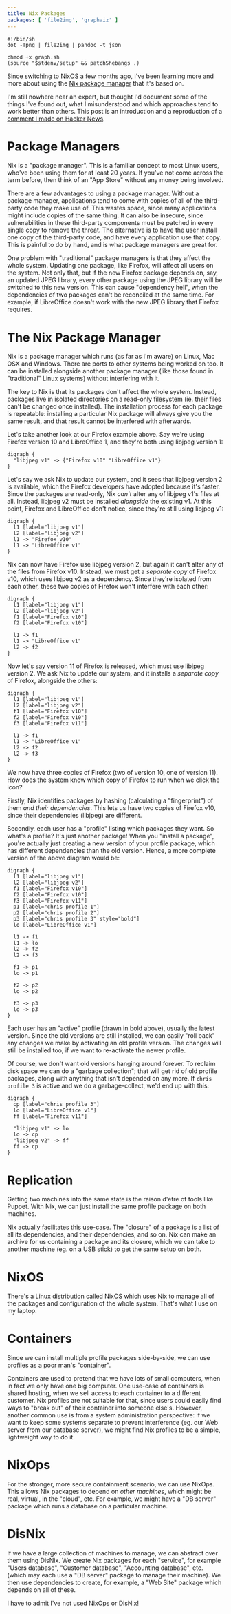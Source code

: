 ```yaml
---
title: Nix Packages
packages: [ 'file2img', 'graphviz' ]
---
```


```{pipe="tee graph.sh > /dev/null"}
#!/bin/sh
dot -Tpng | file2img | pandoc -t json
```

```{pipe="sh > /dev/null"}
chmod +x graph.sh
(source "$stdenv/setup" && patchShebangs .)
```

Since [switching](switching_to_nixos.html) to [NixOS](http://nixos.org) a
few months ago, I've been learning more and more about using the
[Nix package manager](https://nixos.org/nix) that it's based on.

I'm still nowhere near an expert, but thought I'd document some of the things
I've found out, what I misunderstood and which approaches tend to work better
than others. This post is an introduction and a reproduction of a
[comment I made on Hacker News](https://news.ycombinator.com/item?id=8729061).

# Package Managers #

Nix is a "package manager". This is a familiar concept to most Linux users,
who've been using them for at least 20 years. If you've not come across the term
before, then think of an "App Store" without any money being involved.

There are a few advantages to using a package manager. Without a package
manager, applications tend to come with copies of all of the third-party code
they make use of. This wastes space, since many applications might include
copies of the same thing. It can also be insecure, since vulnerabilities in
these third-party components must be patched in every single copy to remove the
threat. The alternative is to have the user install one copy of the third-party
code, and have every application use that copy. This is painful to do by hand,
and is what package managers are great for.

One problem with "traditional" package managers is that they affect the whole
system. Updating one package, like Firefox, will affect all users on the
system. Not only that, but if the new Firefox package depends on, say, an
updated JPEG library, every other package using the JPEG library will be
switched to this new version. This can cause "dependency hell", when the
dependencies of two packages can't be reconciled at the same time. For example,
if LibreOffice doesn't work with the new JPEG library that Firefox requires.

# The Nix Package Manager #

Nix is a package manager which runs (as far as I'm aware) on Linux, Mac OSX and
Windows. There are ports to other systems being worked on too. It can be
installed alongside another package manager (like those found in "traditional"
Linux systems) without interfering with it.

The key to Nix is that its packages don't affect the whole system. Instead,
packages live in isolated directories on a read-only filesystem (ie. their files
can't be changed once installed). The installation process for each package is
repeatable: installing a particular Nix package will always give you the same
result, and that result cannot be interfered with afterwards.

Let's take another look at our Firefox example above. Say we're using Firefox
version 10 and LibreOffice 1, and they're both using libjpeg version 1:

```{.unwrap pipe="./graph.sh"}
digraph {
  "libjpeg v1" -> {"Firefox v10" "LibreOffice v1"}
}
```

Let's say we ask Nix to update our system, and it sees that libjpeg version 2 is
available, which the Firefox developers have adopted because it's faster. Since
the packages are read-only, Nix *can't* alter any of libjpeg v1's files at
all. Instead, libjpeg v2 must be installed *alongside* the existing v1. At this
point, Firefox and LibreOffice don't notice, since they're still using libjpeg
v1:

```{.unwrap pipe="./graph.sh"}
digraph {
  l1 [label="libjpeg v1"]
  l2 [label="libjpeg v2"]
  l1 -> "Firefox v10"
  l1 -> "LibreOffice v1"
}
```

Nix can now have Firefox use libjpeg version 2, but again it can't alter any of
the files from Firefox v10. Instead, we must get a *separate copy* of Firefox
v10, which uses libjpeg v2 as a dependency. Since they're isolated from each
other, these two copies of Firefox won't interfere with each other:

```{.unwrap pipe="./graph.sh"}
digraph {
  l1 [label="libjpeg v1"]
  l2 [label="libjpeg v2"]
  f1 [label="Firefox v10"]
  f2 [label="Firefox v10"]

  l1 -> f1
  l1 -> "LibreOffice v1"
  l2 -> f2
}
```

Now let's say version 11 of Firefox is released, which must use libjpeg
version 2. We ask Nix to update our system, and it installs a *separate copy* of
Firefox, alongside the others:

```{.unwrap pipe="./graph.sh"}
digraph {
  l1 [label="libjpeg v1"]
  l2 [label="libjpeg v2"]
  f1 [label="Firefox v10"]
  f2 [label="Firefox v10"]
  f3 [label="Firefox v11"]

  l1 -> f1
  l1 -> "LibreOffice v1"
  l2 -> f2
  l2 -> f3
}
```

We now have three copies of Firefox (two of version 10, one of version 11). How
does the system know which copy of Firefox to run when we click the icon?

Firstly, Nix identifies packages by hashing (calculating a "fingerprint") of
them *and their dependencies*. This lets us have two copies of Firefox v10,
since their dependencies (libjpeg) are different.

Secondly, each user has a "profile" listing which packages they want. So what's
a profile? It's just another package! When you "install a package", you're
actually just creating a new version of your profile package, which has
different dependencies than the old version. Hence, a more complete version of
the above diagram would be:

```{.unwrap pipe="./graph.sh"}
digraph {
  l1 [label="libjpeg v1"]
  l2 [label="libjpeg v2"]
  f1 [label="Firefox v10"]
  f2 [label="Firefox v10"]
  f3 [label="Firefox v11"]
  p1 [label="chris profile 1"]
  p2 [label="chris profile 2"]
  p3 [label="chris profile 3" style="bold"]
  lo [label="LibreOffice v1"]

  l1 -> f1
  l1 -> lo
  l2 -> f2
  l2 -> f3

  f1 -> p1
  lo -> p1

  f2 -> p2
  lo -> p2

  f3 -> p3
  lo -> p3
}
```

Each user has an "active" profile (drawn in bold above), usually the latest
version. Since the old versions are still installed, we can easily "roll back"
any changes we make by activating an old profile version. The changes will still
be installed too, if we want to re-activate the newer profile.

Of course, we don't want old versions hanging around forever. To reclaim disk
space we can do a "garbage collection"; that will get rid of old profile
packages, along with anything that isn't depended on any more. If
`chris profile 3` is active and we do a garbage-collect, we'd end up with this:

```{.unwrap pipe="./graph.sh"}
digraph {
  cp [label="chris profile 3"]
  lo [label="LibreOffice v1"]
  ff [label="Firefox v11"]

  "libjpeg v1" -> lo
  lo -> cp
  "libjpeg v2" -> ff
  ff -> cp
}
```

# Replication #

Getting two machines into the same state is the raison d'etre of tools like
Puppet. With Nix, we can just install the same profile package on both machines.

Nix actually facilitates this use-case. The "closure" of a package is a list of
all its dependencies, and their dependencies, and so on. Nix can make an archive
for us containing a package and its closure, which we can take to another
machine (eg. on a USB stick) to get the same setup on both.

# NixOS #

There's a Linux distribution called NixOS which uses Nix to manage all of the
packages and configuration of the whole system. That's what I use on my laptop.

# Containers #

Since we can install multiple profile packages side-by-side, we can use profiles
as a poor man's "container".

Containers are used to pretend that we have lots of small computers, when in
fact we only have one big computer. One use-case of containers is shared
hosting, when we sell access to each container to a different customer. Nix
profiles are not suitable for that, since users could easily find ways to "break
out" of their container into someone else's. However, another common use is from
a system administration perspective: if we want to keep some systems separate to
prevent interference (eg. our Web server from our database server), we might
find Nix profiles to be a simple, lightweight way to do it.

# NixOps #

For the stronger, more secure containment scenario, we can use NixOps. This
allows Nix packages to depend on *other machines*, which might be real, virtual,
in the "cloud", etc. For example, we might have a "DB server" package which runs
a database on a particular machine.

# DisNix #

If we have a large collection of machines to manage, we can abstract over them
using DisNix. We create Nix packages for each "service", for example "Users
database", "Customer database", "Accounting database", etc. (which may each use
a "DB server" package to manage their machine). We then use dependencies to
create, for example, a "Web Site" package which depends on all of these.

I have to admit I've not used NixOps or DisNix!
